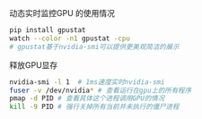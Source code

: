 
动态实时监控GPU 的使用情况
```bash
pip install gpustat
watch --color -n1 gpustat -cpu
# gpustat基于nvidia-smi可以提供更美观简洁的展示
```
释放GPU显存
```bash
nvidia-smi -l 1  # 1ms速度实时nvidia-smi
fuser -v /dev/nvidia* # 查看运行在gpu上的所有程序
pmap -d PID # 查看具体这个进程调用GPU的情况
kill -9 PID # 强行关掉所有当前并未执行的僵尸进程
```
